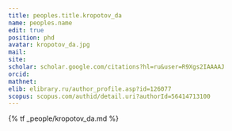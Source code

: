 ```yaml
---
title: peoples.title.kropotov_da
name: peoples.name
edit: true
position: phd
avatar: kropotov_da.jpg
mail:
site:
scholar: scholar.google.com/citations?hl=ru&user=R9Xgs2IAAAAJ
orcid:
mathnet:
elib: elibrary.ru/author_profile.asp?id=126077
scopus: scopus.com/authid/detail.uri?authorId=56414713100
---
```


{% tf _people/kropotov_da.md %}
